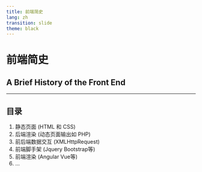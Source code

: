 ```yaml
---
title: 前端简史
lang: zh
transition: slide
theme: black
---
```


# 前端简史

## A Brief History of the Front End


---

## 目录

1. 静态页面 (HTML 和 CSS)
2. 后端渲染 (动态页面输出如 PHP)
3. 前后端数据交互 (XMLHttpRequest)
4. 前端脚手架 (Jquery Bootstrap等)
5. 前端渲染 (Angular Vue等)
6. ...

